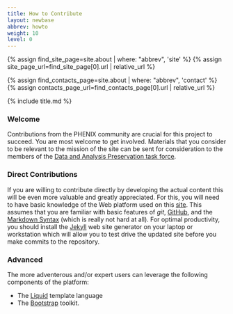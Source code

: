 ```yaml
---
title: How to Contribute
layout: newbase
abbrev: howto
weight: 10
level: 0
---
```

{% assign find_site_page=site.about | where: "abbrev", 'site' %}
{% assign site_page_url=find_site_page[0].url  | relative_url %}

{% assign find_contacts_page=site.about | where: "abbrev", 'contact' %}
{% assign contacts_page_url=find_contacts_page[0].url  | relative_url %}

{% include title.md %}

### Welcome
Contributions from the PHENIX community are crucial for this project to succeed.
You are most welcome to get involved. Materials that you consider to be relevant
to the mission of the site can be sent for consideration to the members of the
<a href="{{ contacts_page_url }}">Data and Analysis Preservation task force</a>.

### Direct Contributions
If you are willing to contribute directly by developing the actual content
this will be even more valuable and greatly appreciated. For this, you will
need to have basic knowledge of the Web platform used on this <a href="{{ site_page_url }}">site</a>.
This assumes that you are familiar with basic features of *git*,
<a href="https://www.github.com/">GitHub</a>, and the
<a href="https://www.markdownguide.org/basic-syntax/">Markdown Syntax</a> (which is
really not hard at all). For optimal productivity, you should install the
<a href="http://jekyllrb.com/">Jekyll</a> web site generator on your laptop or workstation
which will allow you to test drive the updated site before you make commits to the repository.

### Advanced
The more adventerous and/or expert users can leverage
the following components of the platform:
* The <a href="https://shopify.github.io/liquid/">Liquid</a> template language
* The <a href="http://getbootstrap.com/">Bootstrap</a> toolkit.

